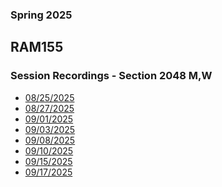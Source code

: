 ### Spring 2025
## RAM155 
### Session Recordings - Section 2048 M,W
- [08/25/2025]() <!--none cancelled -->
- [08/27/2025](https://nmc.zoom.us/rec/share/Ngx1pt7DnXFYwRnXpdar2TAH6EFbsbzcclOCZOfEkW-7SPUE-K7yWeTMDXFmjgKh.1RqB_NDKcIBWY-EJ)
- [09/01/2025]()
- [09/03/2025](https://nmc.zoom.us/rec/share/iRBaSqC8Inasd07EB16ltrywkQ9H25luYa0f3wDcZHsuSl3-_FtniwDf9Wyk4zNi.mzwD6I7Waar1xxFv)
- [09/08/2025](https://nmc.zoom.us/rec/share/pes-dXvz1KRibLIEDbtdy7NjGG_TrgvK_Pjn3neA7BTzcfSHaxIcS2muQj7AKXo_.xc4Jv0OtL1Qu5du6)
- [09/10/2025](https://nmc.zoom.us/rec/share/8aM-z7DU_GmkH9VtRyuqxbLRG3zMMERIdzasR2djRjctclPho8iZLkoGDCSvnlVe.tJOnX1s2Onyq4H5u)
- [09/15/2025](https://nmc.zoom.us/rec/share/PxdkoBV-NrFkn-vIk2YLjyL5cQ3nQHyAcWpBG_kQmfuy1VvuxOgps1Llf76lkd6Q.OurDgJQNdXxVm-3e)
- [09/17/2025](https://nmc.zoom.us/rec/share/9VdNFoAyhvhlTqe_fhswAPBgmgcnN5wOzewRjEVBJR3i_xT1gOU5yLCovJ-DFPy1.AumRC-xbjbu1Vcia)



<!--

- [09/22/2025]()
- [09/24/2025]()
- [09/29/2025]()
- [10/01/2025]()
- [10/06/2025]()
- [10/08/2025]()
- [10/13/2025]()
- [10/15/2025]()
- [10/20/2025]()
- [10/22/2025]()
- [10/27/2025]()
- [10/29/2025]()
- [11/03/2025]()
- [11/05/2025]()
- [11/10/2025]()
- [11/12/2025]()
- [11/17/2025]()
- [11/19/2025]()
- [11/24/2025]()
- [11/26/2025]()
- [12/01/2025]()
- [12/03/2025]()
- [12/08/2025]()
- [12/10/2025]()
- [12/15/2025]()

 -->
